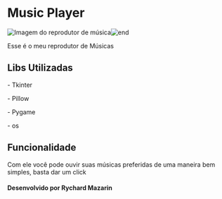 <h1> Music Player </h1>

![Imagem do reprodutor de música](https://user-images.githubusercontent.com/98194579/170850501-60b13b8e-bbed-42bb-9a8e-5d81108049e8.png)![end](https://user-images.githubusercontent.com/98194579/170850783-e4aa0434-733e-47d2-b8cd-aabab95fb15b.png)


<p>Esse é o meu reprodutor de Músicas</p>

<h2> Libs Utilizadas </h2>
<p> - Tkinter </p>
<p> - Pillow </p>
<p> - Pygame </p>
<p> - os </p>

<h2> Funcionalidade </h2>
<p>Com ele você pode ouvir suas músicas preferidas de uma maneira bem simples, basta dar um click </p>

<h4>Desenvolvido por Rychard Mazarin</h4>



  
